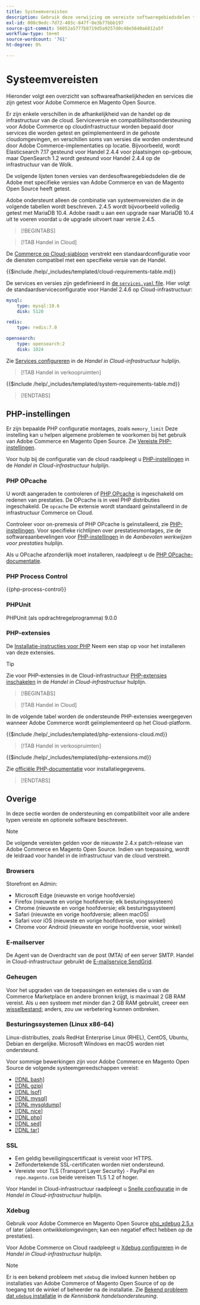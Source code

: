 ```yaml
---
title: Systeemvereisten
description: Gebruik deze verwijzing om vereiste softwaregebiedsdelen te identificeren die met Adobe Commerce en de versies van de Magento Open Source zijn getest.
exl-id: 008c9edc-7d72-403c-847f-0e3b77bbb197
source-git-commit: 56052a5777b8719d5a9257d0c48e5640a6812a5f
workflow-type: tm+mt
source-wordcount: '761'
ht-degree: 0%

---
```


# Systeemvereisten

Hieronder volgt een overzicht van softwareafhankelijkheden en services die zijn getest voor Adobe Commerce en Magento Open Source.

Er zijn enkele verschillen in de afhankelijkheid van de handel op de infrastructuur van de cloud. Serviceversie en compatibiliteitsondersteuning voor Adobe Commerce op cloudinfrastructuur worden bepaald door services die worden getest en geïmplementeerd in de gehoste cloudomgevingen, en verschillen soms van versies die worden ondersteund door Adobe Commerce-implementaties op locatie. Bijvoorbeeld, wordt Elasticsearch 7.17 gesteund voor Handel 2.4.4 voor plaatsingen op-gebouw, maar OpenSearch 1.2 wordt gesteund voor Handel 2.4.4 op de infrastructuur van de Wolk.

De volgende lijsten tonen versies van derdesoftwaregebiedsdelen die de Adobe met specifieke versies van Adobe Commerce en van de Magento Open Source heeft getest.

Adobe ondersteunt alleen de combinatie van systeemvereisten die in de volgende tabellen wordt beschreven. 2.4.5 wordt bijvoorbeeld volledig getest met MariaDB 10.4. Adobe raadt u aan een upgrade naar MariaDB 10.4 uit te voeren voordat u de upgrade uitvoert naar versie 2.4.5.

>[!BEGINTABS]

>[!TAB Handel in Cloud]

De [Commerce op Cloud-sjabloon](https://github.com/magento/magento-cloud) verstrekt een standaardconfiguratie voor de diensten compatibel met een specifieke versie van de Handel.

{{$include /help/_includes/templated/cloud-requirements-table.md}}

De services en versies zijn gedefinieerd in [de `services.yaml` file](https://github.com/magento/magento-cloud/blob/master/.magento/services.yaml). Hier volgt de standaardserviceconfiguratie voor Handel 2.4.6 op Cloud-infrastructuur:

```yaml
mysql:
    type: mysql:10.6
    disk: 5120

redis:
    type: redis:7.0

opensearch:
    type: opensearch:2
    disk: 1024
```

Zie [Services configureren](https://experienceleague.adobe.com/docs/commerce-cloud-service/user-guide/configure/service/services-yaml.html) in de _Handel in Cloud-infrastructuur_ hulplijn.

>[!TAB Handel in verkoopruimten]

{{$include /help/_includes/templated/system-requirements-table.md}}

>[!ENDTABS]

## PHP-instellingen

Er zijn bepaalde PHP configuratie montages, zoals `memory_limit` Deze instelling kan u helpen algemene problemen te voorkomen bij het gebruik van Adobe Commerce en Magento Open Source. Zie [Vereiste PHP-instellingen](prerequisites/php-settings.md).

Voor hulp bij de configuratie van de cloud raadpleegt u [PHP-instellingen](https://experienceleague.adobe.com/docs/commerce-cloud-service/user-guide/configure/app/php-settings.html) in de _Handel in Cloud-infrastructuur_ hulplijn.

### PHP OPcache

U wordt aangeraden te controleren of [PHP OPcache](https://www.php.net/manual/en/intro.opcache.php) is ingeschakeld om redenen van prestaties. De OPcache is in veel PHP distributies ingeschakeld. De `opcache` De extensie wordt standaard geïnstalleerd in de infrastructuur Commerce on Cloud.

Controleer voor on-premesis of PHP OPcache is geïnstalleerd, zie [PHP-instellingen](prerequisites/php-settings.md). Voor specifieke richtlijnen over prestatiesmontages, zie de softwareaanbevelingen voor [PHP-instellingen](https://experienceleague.adobe.com/docs/commerce-operations/performance-best-practices/software.html#php-settings) in de _Aanbevolen werkwijzen voor prestaties_ hulplijn.

Als u OPcache afzonderlijk moet installeren, raadpleegt u de [PHP OPcache-documentatie](https://www.php.net/manual/en/opcache.setup.php).

### PHP Process Control

{{php-process-control}}

### PHPUnit

PHPUnit (als opdrachtregelprogramma) 9.0.0

### PHP-extensies

De [Installatie-instructies voor PHP](prerequisites/php-settings.md) Neem een stap op voor het installeren van deze extensies.

>[!TIP]
>
>Zie voor PHP-extensies in de Cloud-infrastructuur [PHP-extensies inschakelen](https://experienceleague.adobe.com/docs/commerce-cloud-service/user-guide/configure/app/php-settings.html#enable-extensions) in de _Handel in Cloud-infrastructuur_ hulplijn.

>[!BEGINTABS]

>[!TAB Handel in Cloud]

In de volgende tabel worden de ondersteunde PHP-extensies weergegeven wanneer Adobe Commerce wordt geïmplementeerd op het Cloud-platform.

{{$include /help/_includes/templated/php-extensions-cloud.md}}

>[!TAB Handel in verkoopruimten]

{{$include /help/_includes/templated/php-extensions.md}}

Zie [officiële PHP-documentatie](https://www.php.net/manual/en/extensions.php) voor installatiegegevens.

>[!ENDTABS]

## Overige

In deze sectie worden de ondersteuning en compatibiliteit voor alle andere typen vereiste en optionele software beschreven.

>[!NOTE]
>
>De volgende vereisten gelden voor de nieuwste 2.4.x patch-release van Adobe Commerce en Magento Open Source. Indien van toepassing, wordt de leidraad voor handel in de infrastructuur van de cloud verstrekt.

### Browsers

Storefront en Admin:

- Microsoft Edge (nieuwste en vorige hoofdversie)
- Firefox (nieuwste en vorige hoofdversie; elk besturingssysteem)
- Chrome (nieuwste en vorige hoofdversie; elk besturingssysteem)
- Safari (nieuwste en vorige hoofdversie; alleen macOS)
- Safari voor iOS (nieuwste en vorige hoofdversie, voor winkel)
- Chrome voor Android (nieuwste en vorige hoofdversie, voor winkel)

### E-mailserver

De Agent van de Overdracht van de post (MTA) of een server SMTP. Handel in Cloud-infrastructuur gebruikt de [E-mailservice SendGrid](https://experienceleague.adobe.com/docs/commerce-cloud-service/user-guide/project/sendgrid.html).

### Geheugen

Voor het upgraden van de toepassingen en extensies die u van de Commerce Marketplace en andere bronnen krijgt, is maximaal 2 GB RAM vereist. Als u een systeem met minder dan 2 GB RAM gebruikt, creeer een [wisselbestand](https://support.magento.com/hc/en-us/articles/360032980432); anders, zou uw verbetering kunnen ontbreken.

### Besturingssystemen (Linux x86-64)

Linux-distributies, zoals RedHat Enterprise Linux (RHEL), CentOS, Ubuntu, Debian en dergelijke. Microsoft Windows en macOS worden niet ondersteund.

Voor sommige bewerkingen zijn voor Adobe Commerce en Magento Open Source de volgende systeemgereedschappen vereist:

- [[!DNL bash]](https://www.gnu.org/software/bash/)
- [[!DNL gzip]](https://www.gzip.org/)
- [[!DNL lsof]](https://linux.die.net/man/8/lsof)
- [[!DNL mysql]](https://www.mysql.com/)
- [[!DNL mysqldump]](https://dev.mysql.com/doc/refman/8.0/en/mysqldump.html)
- [[!DNL nice]](https://linux.die.net/man/1/nice)
- [[!DNL php]](https://www.php.net/)
- [[!DNL sed]](https://www.gnu.org/software/sed/manual/sed.html)
- [[!DNL tar]](https://linux.die.net/man/1/tar)

### SSL

- Een geldig beveiligingscertificaat is vereist voor HTTPS.
- Zelfondertekende SSL-certificaten worden niet ondersteund.
- Vereiste voor TLS (Transport Layer Security) - PayPal en `repo.magento.com` beide vereisen TLS 1.2 of hoger.

Voor Handel in Cloud-infrastructuur raadpleegt u [Snelle configuratie](https://experienceleague.adobe.com/docs/commerce-cloud-service/user-guide/cdn/setup-fastly/fastly-configuration.html) in de _Handel in Cloud-infrastructuur_ hulplijn.

### Xdebug

Gebruik voor Adobe Commerce en Magento Open Source [php_xdebug 2.5.x](https://xdebug.org/download) of later (alleen ontwikkelomgevingen; kan een negatief effect hebben op de prestaties).

Voor Adobe Commerce on Cloud raadpleegt u [Xdebug configureren](https://experienceleague.adobe.com/docs/commerce-cloud-service/user-guide/develop/test/debug.html) in de _Handel in Cloud-infrastructuur_ hulplijn.

>[!NOTE]
>
>Er is een bekend probleem met `xdebug` die invloed kunnen hebben op installaties van Adobe Commerce of Magento Open Source of op de toegang tot de winkel of beheerder na de installatie. Zie [Bekend probleem dat `xdebug` installatie](https://experienceleague.adobe.com/docs/commerce-knowledge-base/kb/troubleshooting/miscellaneous/known-issues-that-affect-installation.html) in de _Kennisbank handelsondersteuning_.
